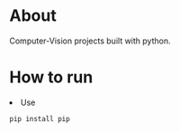 <h1>About</h1>
<p>Computer-Vision projects built with python.</p>

<h1>How to run</h1>
  <li>
    Use

    pip install pip
  </li>

